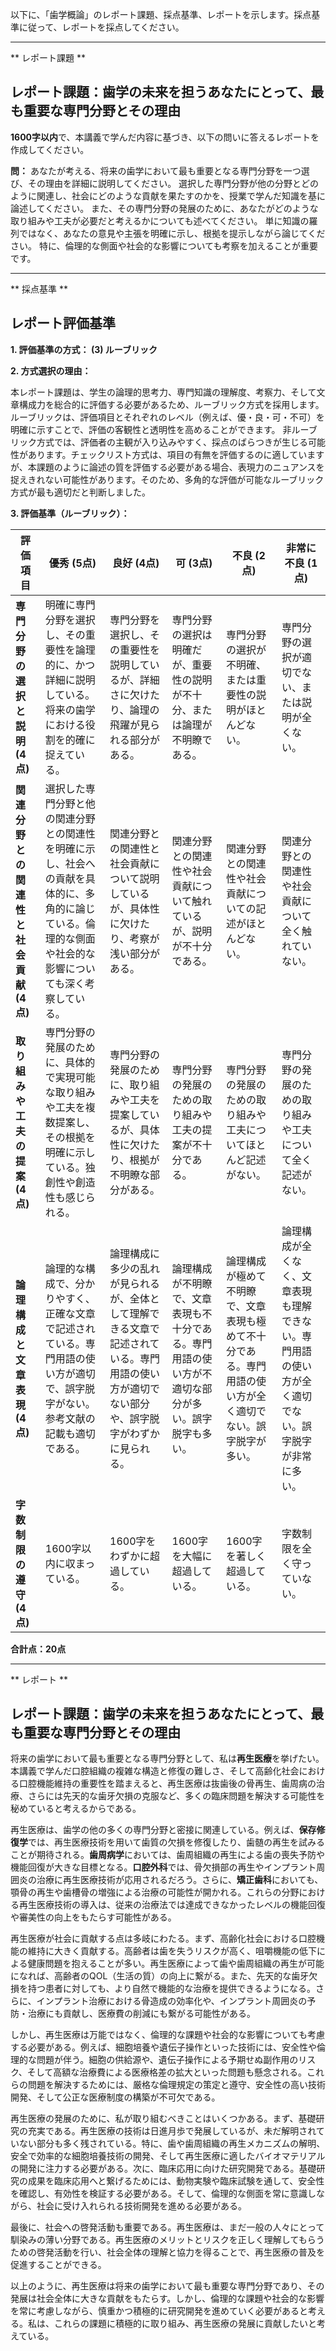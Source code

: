 以下に、「歯学概論」のレポート課題、採点基準、レポートを示します。採点基準に従って、レポートを採点してください。

---------------------------------------
** レポート課題 **

## レポート課題：歯学の未来を担うあなたにとって、最も重要な専門分野とその理由

**1600字以内**で、本講義で学んだ内容に基づき、以下の問いに答えるレポートを作成してください。

**問：** あなたが考える、将来の歯学において最も重要となる専門分野を一つ選び、その理由を詳細に説明してください。  選択した専門分野が他の分野とどのように関連し、社会にどのような貢献を果たすのかを、授業で学んだ知識を基に論述してください。  また、その専門分野の発展のために、あなたがどのような取り組みや工夫が必要だと考えるかについても述べてください。  単に知識の羅列ではなく、あなたの意見や主張を明確に示し、根拠を提示しながら論じてください。  特に、倫理的な側面や社会的な影響についても考察を加えることが重要です。


---------------------------------------
** 採点基準 **

## レポート評価基準

**1. 評価基準の方式： (3) ルーブリック**

**2. 方式選択の理由：**

本レポート課題は、学生の論理的思考力、専門知識の理解度、考察力、そして文章構成力を総合的に評価する必要があるため、ルーブリック方式を採用します。ルーブリックは、評価項目とそれぞれのレベル（例えば、優・良・可・不可）を明確に示すことで、評価の客観性と透明性を高めることができます。  非ルーブリック方式では、評価者の主観が入り込みやすく、採点のばらつきが生じる可能性があります。チェックリスト方式は、項目の有無を評価するのに適していますが、本課題のように論述の質を評価する必要がある場合、表現力のニュアンスを捉えきれない可能性があります。そのため、多角的な評価が可能なルーブリック方式が最も適切だと判断しました。


**3. 評価基準（ルーブリック）：**

| 評価項目 | 優秀 (5点) | 良好 (4点) | 可 (3点) | 不良 (2点) | 非常に不良 (1点) |
|---|---|---|---|---|---|
| **専門分野の選択と説明 (4点)** | 明確に専門分野を選択し、その重要性を論理的に、かつ詳細に説明している。将来の歯学における役割を的確に捉えている。 | 専門分野を選択し、その重要性を説明しているが、詳細さに欠けたり、論理の飛躍が見られる部分がある。 | 専門分野の選択は明確だが、重要性の説明が不十分、または論理が不明瞭である。 | 専門分野の選択が不明確、または重要性の説明がほとんどない。 | 専門分野の選択が適切でない、または説明が全くない。 |
| **関連分野との関連性と社会貢献 (4点)** | 選択した専門分野と他の関連分野との関連性を明確に示し、社会への貢献を具体的に、多角的に論じている。倫理的な側面や社会的な影響についても深く考察している。 | 関連分野との関連性と社会貢献について説明しているが、具体性に欠けたり、考察が浅い部分がある。 | 関連分野との関連性や社会貢献について触れているが、説明が不十分である。 | 関連分野との関連性や社会貢献についての記述がほとんどない。 | 関連分野との関連性や社会貢献について全く触れていない。 |
| **取り組みや工夫の提案 (4点)** | 専門分野の発展のために、具体的で実現可能な取り組みや工夫を複数提案し、その根拠を明確に示している。独創性や創造性も感じられる。 | 専門分野の発展のために、取り組みや工夫を提案しているが、具体性に欠けたり、根拠が不明瞭な部分がある。 | 専門分野の発展のための取り組みや工夫の提案が不十分である。 | 専門分野の発展のための取り組みや工夫についてほとんど記述がない。 | 専門分野の発展のための取り組みや工夫について全く記述がない。 |
| **論理構成と文章表現 (4点)** | 論理的な構成で、分かりやすく、正確な文章で記述されている。専門用語の使い方が適切で、誤字脱字がない。参考文献の記載も適切である。 | 論理構成に多少の乱れが見られるが、全体として理解できる文章で記述されている。専門用語の使い方が適切でない部分や、誤字脱字がわずかに見られる。 | 論理構成が不明瞭で、文章表現も不十分である。専門用語の使い方が不適切な部分が多い。誤字脱字も多い。 | 論理構成が極めて不明瞭で、文章表現も極めて不十分である。専門用語の使い方が全く適切でない。誤字脱字が多い。 | 論理構成が全くなく、文章表現も理解できない。専門用語の使い方が全く適切でない。誤字脱字が非常に多い。 |
| **字数制限の遵守 (4点)** | 1600字以内に収まっている。 | 1600字をわずかに超過している。 | 1600字を大幅に超過している。 | 1600字を著しく超過している。 | 字数制限を全く守っていない。 |


**合計点：20点**


---------------------------------------
** レポート **
## レポート課題：歯学の未来を担うあなたにとって、最も重要な専門分野とその理由

将来の歯学において最も重要となる専門分野として、私は**再生医療**を挙げたい。本講義で学んだ口腔組織の複雑な構造と修復の難しさ、そして高齢化社会における口腔機能維持の重要性を踏まえると、再生医療は抜歯後の骨再生、歯周病の治療、さらには先天的な歯牙欠損の克服など、多くの臨床問題を解決する可能性を秘めていると考えるからである。

再生医療は、歯学の他の多くの専門分野と密接に関連している。例えば、**保存修復学**では、再生医療技術を用いて歯質の欠損を修復したり、歯髄の再生を試みることが期待される。**歯周病学**においては、歯周組織の再生による歯の喪失予防や機能回復が大きな目標となる。**口腔外科**では、骨欠損部の再生やインプラント周囲炎の治療に再生医療技術が応用されるだろう。さらに、**矯正歯科**においても、顎骨の再生や歯槽骨の増強による治療の可能性が開かれる。これらの分野における再生医療技術の導入は、従来の治療法では達成できなかったレベルの機能回復や審美性の向上をもたらす可能性がある。

再生医療が社会に貢献する点は多岐にわたる。まず、高齢化社会における口腔機能の維持に大きく貢献する。高齢者は歯を失うリスクが高く、咀嚼機能の低下による健康問題を抱えることが多い。再生医療によって歯や歯周組織の再生が可能になれば、高齢者のQOL（生活の質）の向上に繋がる。また、先天的な歯牙欠損を持つ患者に対しても、より自然で機能的な治療を提供できるようになる。さらに、インプラント治療における骨造成の効率化や、インプラント周囲炎の予防・治療にも貢献し、医療費の削減にも繋がる可能性がある。

しかし、再生医療は万能ではなく、倫理的な課題や社会的な影響についても考慮する必要がある。例えば、細胞培養や遺伝子操作といった技術には、安全性や倫理的な問題が伴う。細胞の供給源や、遺伝子操作による予期せぬ副作用のリスク、そして高額な治療費による医療格差の拡大といった問題も懸念される。これらの問題を解決するためには、厳格な倫理規定の策定と遵守、安全性の高い技術開発、そして公正な医療制度の構築が不可欠である。

再生医療の発展のために、私が取り組むべきことはいくつかある。まず、基礎研究の充実である。再生医療の技術は日進月歩で発展しているが、未だ解明されていない部分も多く残されている。特に、歯や歯周組織の再生メカニズムの解明、安全で効率的な細胞培養技術の開発、そして再生医療に適したバイオマテリアルの開発に注力する必要がある。次に、臨床応用に向けた研究開発である。基礎研究の成果を臨床応用へと繋げるためには、動物実験や臨床試験を通して、安全性を確認し、有効性を検証する必要がある。そして、倫理的な側面を常に意識しながら、社会に受け入れられる技術開発を進める必要がある。

最後に、社会への啓発活動も重要である。再生医療は、まだ一般の人々にとって馴染みの薄い分野である。再生医療のメリットとリスクを正しく理解してもらうための啓発活動を行い、社会全体の理解と協力を得ることで、再生医療の普及を促進することができる。

以上のように、再生医療は将来の歯学において最も重要な専門分野であり、その発展は社会全体に大きな貢献をもたらす。しかし、倫理的な課題や社会的な影響を常に考慮しながら、慎重かつ積極的に研究開発を進めていく必要があると考える。私は、これらの課題に積極的に取り組み、再生医療の発展に貢献したいと考えている。


